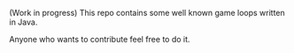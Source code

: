 (Work in progress)
This repo contains some well known game loops written in Java.

Anyone who wants to contribute feel free to do it.
